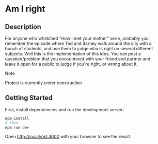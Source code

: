 # Am I right

## Description
For anyone who whatched "How I met your mother" serie, probably you remember the episode where Ted and Barney walk around the city with a bunch of students, and use them to judge who is right on several different subjects. Well this is the implementation of this idea. You can post a question/problem that you encountered with your friend and partner and leave it open for a public to judge if you're right, or wrong about it. 

> [!NOTE]
> Project is currently under construction


## Getting Started

First, install dependencies and run the development server:

```bash
npm install
# then
npm run dev
```

Open [http://localhost:3000](http://localhost:3000) with your browser to see the result.


